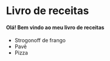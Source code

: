 
# Livro de receitas

#### Olá! Bem vindo ao meu livro de receitas
 - Strogonoff de frango
 - Pavê
 - Pizza
